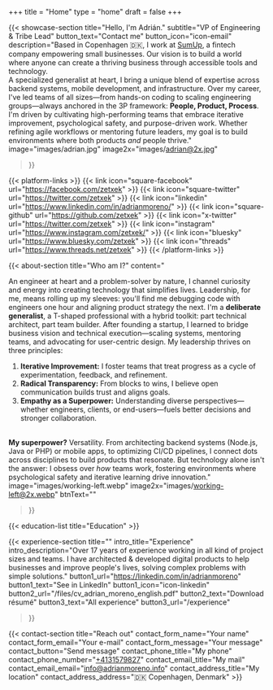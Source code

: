 +++
title =  "Home"
type = "home"
draft = false
+++


{{< showcase-section
    title="Hello, I'm Adrián."
    subtitle="VP of Engineering & Tribe Lead"
    button_text="Contact me"
    button_icon="icon-email"
    description="Based in Copenhagen 🇩🇰, I work at <a target='_blank' href='https://www.sumup.com/'>SumUp</a>, a fintech company empowering small businesses. Our vision is to build a world where anyone can create a thriving business through accessible tools and technology. <br/>A specialized generalist at heart, I bring a unique blend of expertise across backend systems, mobile development, and infrastructure. Over my career, I've led teams of all sizes—from hands-on coding to scaling engineering groups—always anchored in the 3P framework: <strong>People, Product, Process</strong>.<br/>I'm driven by cultivating high-performing teams that embrace iterative improvement, psychological safety, and purpose-driven work. Whether refining agile workflows or mentoring future leaders, my goal is to build environments where both products <em>and</em> people thrive."
    image="images/adrian.jpg"
    image2x="images/adrian@2x.jpg"
 >}}

{{< platform-links >}}
    {{< link icon="square-facebook" url="https://facebook.com/zetxek" >}}
    {{< link icon="square-twitter" url="https://twitter.com/zetxek" >}}
    {{< link icon="linkedin" url="https://www.linkedin.com/in/adrianmoreno/" >}}
    {{< link icon="square-github" url="https://github.com/zetxek" >}}
    {{< link icon="x-twitter" url="https://twitter.com/zetxek" >}}
    {{< link icon="instagram" url="https://www.instagram.com/zetxek/" >}}
    {{< link icon="bluesky" url="https://www.bluesky.com/zetxek" >}}
    {{< link icon="threads" url="https://www.threads.net/zetxek" >}}
{{< /platform-links >}}

{{< about-section
    title="Who am I?"
    content="<p class='lead'>An engineer at heart and a problem-solver by nature, I channel curiosity and energy into creating technology that simplifies lives. Leadership, for me, means rolling up my sleeves: you'll find me debugging code with engineers one hour and aligning product strategy the next. I'm a <strong>deliberate generalist</strong>, a T-shaped professional with a hybrid toolkit: part technical architect, part team builder. After founding a startup, I learned to bridge business vision and technical execution—scaling systems, mentoring teams, and advocating for user-centric design. My leadership thrives on three principles: <ol><li><strong>Iterative Improvement:</strong> I foster teams that treat progress as a cycle of experimentation, feedback, and refinement.</li><li><strong>Radical Transparency:</strong> From blocks to wins, I believe open communication builds trust and aligns goals.</li><li><strong>Empathy as a Superpower:</strong> Understanding diverse perspectives—whether engineers, clients, or end-users—fuels better decisions and stronger collaboration.</li></ol><br/><strong>My superpower?</strong> Versatility. From architecting backend systems (Node.js, Java or PHP) or mobile apps, to optimizing CI/CD pipelines, I connect dots across disciplines to build products that resonate. But technology alone isn't the answer: I obsess over <em>how</em> teams work, fostering environments where psychological safety and iterative learning drive innovation."
    image="images/working-left.webp"
    image2x="images/working-left@2x.webp"
    btnText=""

 >}}

{{< education-list
    title="Education" >}}

{{< experience-section
    title=""
    intro_title="Experience"
    intro_description="Over 17 years of experience working in all kind of project sizes and teams. I have architected & developed digital products to help businesses and improve people's lives, solving complex problems with simple solutions." 
    button1_url="https://linkedin.com/in/adrianmoreno"
    button1_text="See in LinkedIn"
    button1_icon="icon-linkedin"
    button2_url="/files/cv_adrian_moreno_english.pdf"
    button2_text="Download résumé"
    button3_text="All experience"
    button3_url="/experience"
>}}

{{< contact-section
    title="Reach out" 
    contact_form_name="Your name"
    contact_form_email="Your e-mail"
    contact_form_message="Your message"
    contact_button="Send message"
    contact_phone_title="My phone"
    contact_phone_number="<a href='tel:+4531579827'>+4131579827</a>"
    contact_email_title="My mail"
    contact_email_email="info@adrianmoreno.info"
    contact_address_title="My location"
    contact_address_address="🇩🇰 Copenhagen, Denmark" >}}
